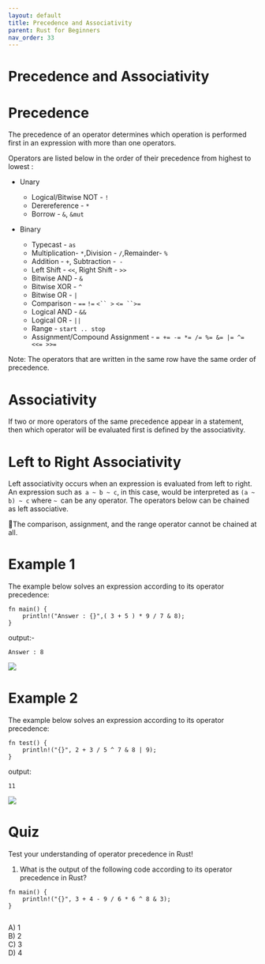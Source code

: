 ```yaml
---
layout: default
title: Precedence and Associativity
parent: Rust for Beginners
nav_order: 33
---
```


# Precedence and Associativity

# Precedence

The precedence of an operator determines which operation is performed first in an expression with more than one operators.

Operators are listed below in the order of their precedence from highest to lowest :

- Unary
   - Logical/Bitwise NOT - `!`
   - Derereference - `*`
   - Borrow - `&`, `&mut`
   
   
- Binary
   - Typecast - `as`
   - Multiplication- `*`,Division - `/`,Remainder- `%`
   - Addition - `+`, Subtraction -` -`
   - Left Shift - `<<`, Right Shift - `>>`
   - Bitwise AND - `&`
   - Bitwise XOR - `^`
   - Bitwise OR - `|`
   - Comparison - `==` `!=` `<`` >` `<= ``>=`
   - Logical AND - `&&`
   - Logical OR - `||`
   - Range - `start .. stop`
   - Assignment/Compound Assignment - `= += -= *= /= %= &= |= ^= <<= >>=`
   
   
 Note: The operators that are written in the same row have the same order of precedence.
 
# Associativity 

If two or more operators of the same precedence appear in a statement, then which operator will be evaluated first is defined by the associativity.

# Left to Right Associativity 

Left associativity occurs when an expression is evaluated from left to right. An expression such as` a ~ b ~ c`, in this case, would be interpreted as 
`(a ~ b) ~ c` where `~ `can be any operator.
The operators below can be chained as left associative.

📝The comparison, assignment, and the range operator cannot be chained at all.

# Example 1 

The example below solves an expression according to its operator precedence:

```
fn main() {
    println!("Answer : {}",( 3 + 5 ) * 9 / 7 & 8);
}

```
output:- 
```
Answer : 8

```

![](https://raw.githubusercontent.com/sangam14/RustLabs/master/img/precedence-ex1.png)

# Example 2 

The example below solves an expression according to its operator precedence:

```
fn test() {
    println!("{}", 2 + 3 / 5 ^ 7 & 8 | 9);
}

```
output:
```
11

```
![](https://raw.githubusercontent.com/sangam14/RustLabs/master/img/precedence-ex2.png)

# Quiz 

Test your understanding of operator precedence in Rust!

1. What is the output of the following code according to its operator precedence in Rust? <br>


```
fn main() {
    println!("{}", 3 + 4 - 9 / 6 * 6 ^ 8 & 3);
}


```
A) 1 <br>
B) 2 <br>
C) 3 <br>
D) 4 <br>







   

